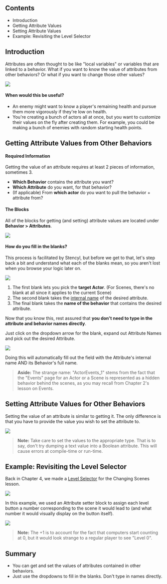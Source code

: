 ## Contents

* Introduction
* Getting Attribute Values
* Setting Attribute Values
* Example: Revisiting the Level Selector
 

## Introduction

Attributes are often thought to be like "local variables" or variables that are linked to a behavior. What if you want to know the value of attributes from other behaviors? Or what if you want to change those other values?

![](https://static.stencyl.com/pedia2/ch7/getset/image07.png)
 
#### When would this be useful?

* An enemy might want to know a player's remaining health and pursue them more vigorously if they're low on health.
* You're creating a bunch of actors all at once, but you want to customize their values on the fly after creating them. For example, you could be making a bunch of enemies with random starting health points.
 

## Getting Attribute Values from Other Behaviors

#### Required Information

Getting the value of an attribute requires at least 2 pieces of information, sometimes 3.

* **Which Behavior** contains the attribute you want?
* **Which Attribute** do you want, for that behavior?
* (If applicable) From **which actor** do you want to pull the behavior + attribute from?


#### The Blocks
All of the blocks for getting (and setting) attribute values are located under **Behavior > Attributes**.

![](https://static.stencyl.com/pedia2/ch7/getset/image00.png)


#### How do you fill in the blanks?

This process is facilitated by Stencyl, but before we get to that, let's step back a bit and understand what each of the blanks mean, so you aren't lost when you browse your logic later on.

![](https://static.stencyl.com/pedia2/ch7/getset/image03.png)

1. The first blank lets you pick the **target Actor**. (For Scenes, there's no blank at all since it applies to the current Scene)
2. The second blank takes the [internal name](https://static.stencyl.com/pedia2/ch7/getset/image00.png) of the desired attribute.
3. The final blank takes the **name of the behavior** that contains the desired attribute.
 
Now that you know this, rest assured that **you don't need to type in the attribute and behavior names directly**.

Just click on the dropdown arrow for the blank, expand out Attribute Names and pick out the desired Attribute.

![](https://static.stencyl.com/pedia2/ch7/getset/image01.png)

Doing this will automatically fill out the field with the Attribute's internal name AND its Behavior's full name.

> **Aside:** The strange name: "ActorEvents_1" stems from the fact that the "Events" page for an Actor or a Scene is represented as a hidden behavior behind the scenes, as you may recall from Chapter 2's lesson on Events.
 

## Setting Attribute Values for Other Behaviors

Setting the value of an attribute is similar to getting it. The only difference is that you have to provide the value you wish to set the attribute to.

![](https://static.stencyl.com/pedia2/ch7/getset/image05.png)

> **Note:** Take care to set the values to the appropriate type. That is to say, don't try dumping a text value into a Boolean attribute. This will cause errors at compile-time or run-time.
 

## Example: Revisiting the Level Selector

Back in Chapter 4, we made a [Level Selector](https://www.stencyl.com/help/viewArticle/118/) for the Changing Scenes lesson.

<a href="https://static.stencyl.com/pedia2/ch4/changing/LevelSelect.swf">![](https://static.stencyl.com/pedia2/ch4/changing/image12.png)</a>

In this example, we used an Attribute setter block to assign each level button a number corresponding to the scene it would lead to (and what number it would visually display on the button itself).

![](https://static.stencyl.com/pedia2/ch7/getset/image06.png)

> **Note:** The +1 is to account for the fact that computers start counting at 0, but it would look strange to a regular player to see "Level 0".
 

## Summary

* You can get and set the values of attributes contained in other behaviors.
* Just use the dropdowns to fill in the blanks. Don't type in names directly.
